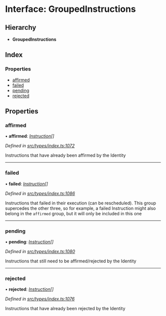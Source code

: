 # Interface: GroupedInstructions

## Hierarchy

* **GroupedInstructions**

## Index

### Properties

* [affirmed](groupedinstructions.md#affirmed)
* [failed](groupedinstructions.md#failed)
* [pending](groupedinstructions.md#pending)
* [rejected](groupedinstructions.md#rejected)

## Properties

###  affirmed

• **affirmed**: *[Instruction](../classes/instruction.md)[]*

*Defined in [src/types/index.ts:1072](https://github.com/PolymathNetwork/polymesh-sdk/blob/7362b318/src/types/index.ts#L1072)*

Instructions that have already been affirmed by the Identity

___

###  failed

• **failed**: *[Instruction](../classes/instruction.md)[]*

*Defined in [src/types/index.ts:1086](https://github.com/PolymathNetwork/polymesh-sdk/blob/7362b318/src/types/index.ts#L1086)*

Instructions that failed in their execution (can be rescheduled).
  This group supercedes the other three, so for example, a failed Instruction
  might also belong in the `affirmed` group, but it will only be included in this one

___

###  pending

• **pending**: *[Instruction](../classes/instruction.md)[]*

*Defined in [src/types/index.ts:1080](https://github.com/PolymathNetwork/polymesh-sdk/blob/7362b318/src/types/index.ts#L1080)*

Instructions that still need to be affirmed/rejected by the Identity

___

###  rejected

• **rejected**: *[Instruction](../classes/instruction.md)[]*

*Defined in [src/types/index.ts:1076](https://github.com/PolymathNetwork/polymesh-sdk/blob/7362b318/src/types/index.ts#L1076)*

Instructions that have already been rejected by the Identity
